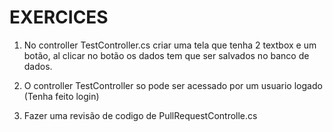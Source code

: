# EXERCICES 
1. No controller TestController.cs criar uma tela que tenha 2 textbox e um botão, al clicar no botão os dados tem que ser salvados no banco de dados.

2. O controller TestController so pode ser acessado por um usuario logado (Tenha feito login)

3. Fazer uma revisão de codigo de PullRequestControlle.cs

